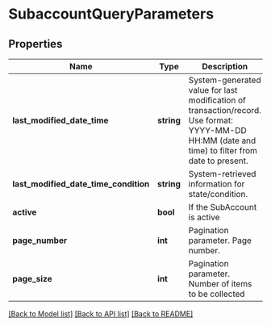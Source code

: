 # SubaccountQueryParameters

## Properties
Name | Type | Description | Notes
------------ | ------------- | ------------- | -------------
**last_modified_date_time** | **string** | System-generated value for last modification of transaction/record. Use format: YYYY-MM-DD HH:MM (date and time) to filter from date to present. | [optional] 
**last_modified_date_time_condition** | **string** | System-retrieved information for state/condition. | [optional] 
**active** | **bool** | If the SubAccount is active | [optional] 
**page_number** | **int** | Pagination parameter. Page number. | [optional] 
**page_size** | **int** | Pagination parameter. Number of items to be collected | [optional] 

[[Back to Model list]](../README.md#documentation-for-models) [[Back to API list]](../README.md#documentation-for-api-endpoints) [[Back to README]](../README.md)


